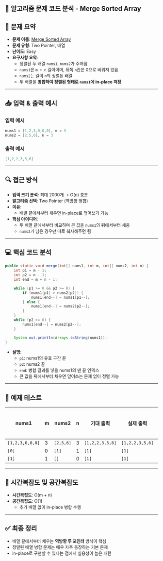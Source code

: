 ## 🧠 알고리즘 문제 코드 분석 - Merge Sorted Array

## 📌 문제 요약
- **문제 이름**: [Merge Sorted Array](https://leetcode.com/problems/merge-sorted-array/description/)
- **문제 유형**: Two Pointer, 배열
- **난이도**: Easy
- **요구사항 요약**:
  - 정렬된 두 배열 `nums1`, `nums2`가 주어짐
  - `nums1`은 `m + n` 길이이며, 뒤쪽 `n`칸은 0으로 비워져 있음
  - `nums2`는 길이 `n`의 정렬된 배열
  - 두 배열을 **병합하여 정렬된 형태로 `nums1`에 in-place 저장**

---

## 📥 입력 & 출력 예시

### 입력 예시
```java
nums1 = [1,2,3,0,0,0], m = 3
nums2 = [2,5,6], n = 3
```

### 출력 예시
```java
[1,2,2,3,5,6]
```

---

## 🔍 접근 방식
- **입력 크기 분석**: 최대 2000개 → O(n) 충분
- **알고리즘 선택**: Two Pointer (역방향 병합)
- **이유**:
  - 배열 끝에서부터 채우면 in-place로 덮어쓰기 가능
- **핵심 아이디어**:
  - 두 배열 끝에서부터 비교하며 큰 값을 `nums1`의 뒤에서부터 채움
  - `nums2`가 남은 경우만 따로 복사해주면 됨

---

## 💻 핵심 코드 분석

```java
public static void merge(int[] nums1, int m, int[] nums2, int n) {
    int p1 = m - 1;
    int p2 = n - 1;
    int end = m + n - 1;

    while (p1 >= 0 && p2 >= 0) {
        if (nums1[p1] > nums2[p2]) {
            nums1[end--] = nums1[p1--];
        } else {
            nums1[end--] = nums2[p2--];
        }
    }
    while (p2 >= 0) {
        nums1[end--] = nums2[p2--];
    }

    System.out.println(Arrays.toString(nums1));
}
```

- **설명**:
  - `p1`: nums1의 유효 구간 끝
  - `p2`: nums2 끝
  - `end`: 병합 결과를 넣을 nums1의 맨 끝 인덱스
  - 큰 값을 뒤에서부터 채우면 덮어쓰는 문제 없이 정렬 가능

---

## 🧪 예제 테스트

| nums1 | m | nums2 | n | 기대 출력 | 실제 출력 | 일치 여부 |
|-------|---|--------|---|------------|------------|------------|
| `[1,2,3,0,0,0]` | 3 | `[2,5,6]` | 3 | `[1,2,2,3,5,6]` | `[1,2,2,3,5,6]` | ✅ |
| `[0]` | 0 | `[1]` | 1 | `[1]` | `[1]` | ✅ |
| `[1]` | 1 | `[]` | 0 | `[1]` | `[1]` | ✅ |

---

## 📝 시간복잡도 및 공간복잡도

- **시간복잡도**: O(m + n)
- **공간복잡도**: O(1)
  - 추가 배열 없이 in-place 병합 수행

---

## ✅ 최종 정리

- 배열 끝에서부터 채우는 **역방향 투 포인터** 방식이 핵심
- 정렬된 배열 병합 문제는 매우 자주 등장하는 기본 문제
- in-place로 구현할 수 있다는 점에서 실용성이 높은 패턴